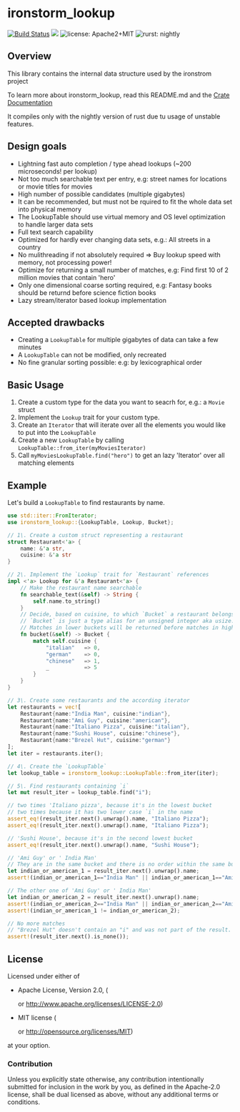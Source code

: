 # ironstorm_lookup

[![Build Status](https://travis-ci.org/forgemo/ironstorm_lookup.svg?branch=master)](https://travis-ci.org/forgemo/ironstorm_lookup) [![](http://meritbadge.herokuapp.com/ironstorm_lookup)](https://crates.io/crates/ironstorm_lookup) ![license: Apache2+MIT](https://img.shields.io/badge/license-Apache2%2BMIT-brightgreen.svg)
![rurst: nightly](https://img.shields.io/badge/rust-nightly-orange.svg)

## Overview

This library contains the internal data structure used by the ironstrom project

To learn more about ironstorm_lookup, read this README.md and the [Crate Documentation](http://forgemo.github.io/docs/ironstorm_lookup/ironstorm_lookup)

It compiles only with the nightly version of rust due tu usage of unstable features.

## Design goals

- Lightning fast auto completion / type ahead lookups (~200 microseconds! per lookup)
- Not too much searchable text per entry, e.g: street names for locations or movie titles for movies
- High number of possible candidates (multiple gigabytes)
- It can be recommended, but must not be rquired to fit the whole data set into physical memory
- The LookupTable should use virtual memory and OS level optimization to handle larger data sets
- Full text search capability
- Optimized for hardly ever changing data sets, e.g.: All streets in a country
- No mulithreading if not absolutely required => Buy lookup speed with memory, not processing power!
- Optimize for returning a small number of matches, e.g: Find first 10 of 2 million movies that contain 'hero'
- Only one dimensional coarse sorting required, e.g: Fantasy books should be returnd before science fiction books
- Lazy stream/iterator based lookup implementation

## Accepted drawbacks

- Creating a `LookupTable` for multiple gigabytes of data can take a few minutes
- A `LookupTable` can not be modified, only recreated
- No fine granular sorting possible: e.g: by lexicographical order

## Basic Usage

1. Create a custom type for the data you want to seacrh for, e.g.: a `Movie` struct
2. Implement the `Lookup` trait for your custom type.
3. Create an `Iterator` that will iterate over all the elements you would like to put into the `LookupTable`
4. Create a new `LookupTable` by calling `LookupTable::from_iter(myMoviesIterator)`
5. Call `myMoviesLookupTable.find("hero")` to get an lazy 'Iterator' over all matching elements

## Example

Let's build a `LookupTable` to find restaurants by name.

```rust
use std::iter::FromIterator;
use ironstorm_lookup::{LookupTable, Lookup, Bucket};

// 1\. Create a custom struct representing a restaurant
struct Restaurant<'a> {
    name: &'a str,
    cuisine: &'a str
}

// 2\. Implement the `Lookup` trait for `Restaurant` references
impl <'a> Lookup for &'a Restaurant<'a> {
    // Make the restaurant name searchable
    fn searchable_text(&self) -> String {
        self.name.to_string()
    }
    // Decide, based on cuisine, to which `Bucket` a restaurant belongs.
    // `Bucket` is just a type alias for an unsigned integer aka usize.
    // Matches in lower buckets will be returned before matches in higher buckets.
    fn bucket(&self) -> Bucket {
        match self.cuisine {
            "italian"   => 0,
            "german"    => 0,
            "chinese"   => 1,
            _           => 5
        }
    }
}

// 3\. Create some restaurants and the according iterator
let restaurants = vec![
    Restaurant{name:"India Man", cuisine:"indian"},
    Restaurant{name:"Ami Guy", cuisine:"american"},
    Restaurant{name:"Italiano Pizza", cuisine:"italian"},
    Restaurant{name:"Sushi House", cuisine:"chinese"},
    Restaurant{name:"Brezel Hut", cuisine:"german"}
];
let iter = restaurants.iter();

// 4\. Create the `LookupTable`
let lookup_table = ironstorm_lookup::LookupTable::from_iter(iter);

// 5\. Find restaurants containing `i`
let mut result_iter = lookup_table.find("i");

// two times 'Italiano pizza', because it's in the lowest bucket
// two times because it has two lower case `i` in the name
assert_eq!(result_iter.next().unwrap().name, "Italiano Pizza");
assert_eq!(result_iter.next().unwrap().name, "Italiano Pizza");

// 'Sushi House', because it's in the second lowest bucket
assert_eq!(result_iter.next().unwrap().name, "Sushi House");

// 'Ami Guy' or ' India Man'
// They are in the same bucket and there is no order within the same bucket
let indian_or_american_1 = result_iter.next().unwrap().name;
assert!(indian_or_american_1=="India Man" || indian_or_american_1=="Ami Guy");

// The other one of 'Ami Guy' or ' India Man'
let indian_or_american_2 = result_iter.next().unwrap().name;
assert!(indian_or_american_2=="India Man" || indian_or_american_2=="Ami Guy");
assert!(indian_or_american_1 != indian_or_american_2);

// No more matches
// "Brezel Hut" doesn't contain an "i" and was not part of the result.
assert!(result_iter.next().is_none());
```

## License

Licensed under either of

- Apache License, Version 2.0, (

  <license-apache> or <a href="http://www.apache.org/licenses/LICENSE-2.0">http://www.apache.org/licenses/LICENSE-2.0</a>)</license-apache>

- MIT license (

  <license-mit> or <a href="http://opensource.org/licenses/MIT">http://opensource.org/licenses/MIT</a>)</license-mit>

at your option.

### Contribution

Unless you explicitly state otherwise, any contribution intentionally submitted for inclusion in the work by you, as defined in the Apache-2.0 license, shall be dual licensed as above, without any additional terms or conditions.
